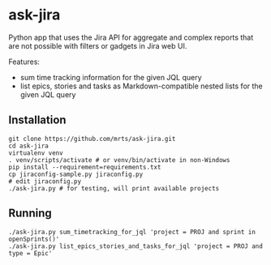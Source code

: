 # ask-jira

Python app that uses the Jira API for aggregate and complex reports
that are not possible with filters or gadgets in Jira web UI.

Features:

* sum time tracking information for the given JQL query
* list epics, stories and tasks as Markdown-compatible nested lists for the given JQL query

## Installation

    git clone https://github.com/mrts/ask-jira.git
    cd ask-jira
    virtualenv venv
    . venv/scripts/activate # or venv/bin/activate in non-Windows
    pip install --requirement=requirements.txt
    cp jiraconfig-sample.py jiraconfig.py
    # edit jiraconfig.py
    ./ask-jira.py # for testing, will print available projects

## Running

    ./ask-jira.py sum_timetracking_for_jql 'project = PROJ and sprint in openSprints()'
    ./ask-jira.py list_epics_stories_and_tasks_for_jql 'project = PROJ and type = Epic'
